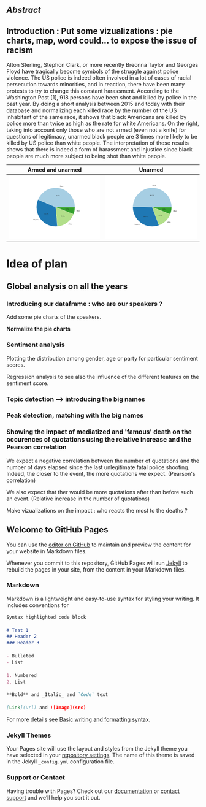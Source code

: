 ## _Abstract_

## Introduction : Put some vizualizations : pie charts, map, word could... to expose the issue of racism

Alton Sterling, Stephon Clark, or more recently Breonna Taylor and Georges Floyd have tragically become symbols of the struggle against police violence. The US police is indeed often involved in a lot of cases of racial persecution towards minorities, and in reaction, there have been many protests to try to change this constant harassment. According to the Washington Post [1], 918 persons have been shot and killed by police in the past year. By doing a short analysis between 2015 and today with their database and normalizing each killed race by the number of the US inhabitant of the same race, it shows that black Americans are killed by police more than twice as high as the rate for white Americans.
On the right, taking into account only those who are not armed (even not a knife) for questions of legitimacy,  unarmed black people are 3 times more likely to be killed by US police than white people.
The interpretation of these results shows that there is indeed a form of harassment and injustice since black people are much more subject to being shot than white people. 


Armed and unarmed                                                         |  Unarmed
:-------------------------------------------------------------------------:|:---------------------------------------------------------------:
![This is an image](./photo/armedandunarmed.png)  |  ![This is an image](./photo/unarmed.png)

# Idea of plan

## Global analysis on all the years

### Introducing our dataframe : who are our speakers ?

Add some pie charts of the speakers.


**Normalize the pie charts**

### Sentiment analysis

Plotting the distribution among gender, age or party for particular sentiment scores.

Regression analysis to see also the influence of the different features on the sentiment score. 

### Topic detection --> introducing the big names
### Peak detection, matching with the big names
### Showing the impact of mediatized and 'famous' death on the occurences of quotations using the relative increase and the Pearson correlation

We expect a negative correlation between the number of quotations and the number of days elapsed since the last unlegitimate fatal police shooting. Indeed, the closer to the event, the more quotations we expect. (Pearson's correlation)

We also expect that ther would be more quotations after than before such an event. (Relative increase in the number of quotations)

Make vizualizations on the impact : who reacts the most to the deaths ?


## Welcome to GitHub Pages

You can use the [editor on GitHub](https://github.com/ClaraLeDraoulec/BLM-Data-Story/edit/gh-pages/index.md) to maintain and preview the content for your website in Markdown files.

Whenever you commit to this repository, GitHub Pages will run [Jekyll](https://jekyllrb.com/) to rebuild the pages in your site, from the content in your Markdown files.

### Markdown

Markdown is a lightweight and easy-to-use syntax for styling your writing. It includes conventions for

```markdown
Syntax highlighted code block

# Test 1
## Header 2
### Header 3

- Bulleted
- List

1. Numbered
2. List

**Bold** and _Italic_ and `Code` text

[Link](url) and ![Image](src)
```

For more details see [Basic writing and formatting syntax](https://docs.github.com/en/github/writing-on-github/getting-started-with-writing-and-formatting-on-github/basic-writing-and-formatting-syntax).

### Jekyll Themes

Your Pages site will use the layout and styles from the Jekyll theme you have selected in your [repository settings](https://github.com/ClaraLeDraoulec/BLM-Data-Story/settings/pages). The name of this theme is saved in the Jekyll `_config.yml` configuration file.

### Support or Contact

Having trouble with Pages? Check out our [documentation](https://docs.github.com/categories/github-pages-basics/) or [contact support](https://support.github.com/contact) and we’ll help you sort it out.
